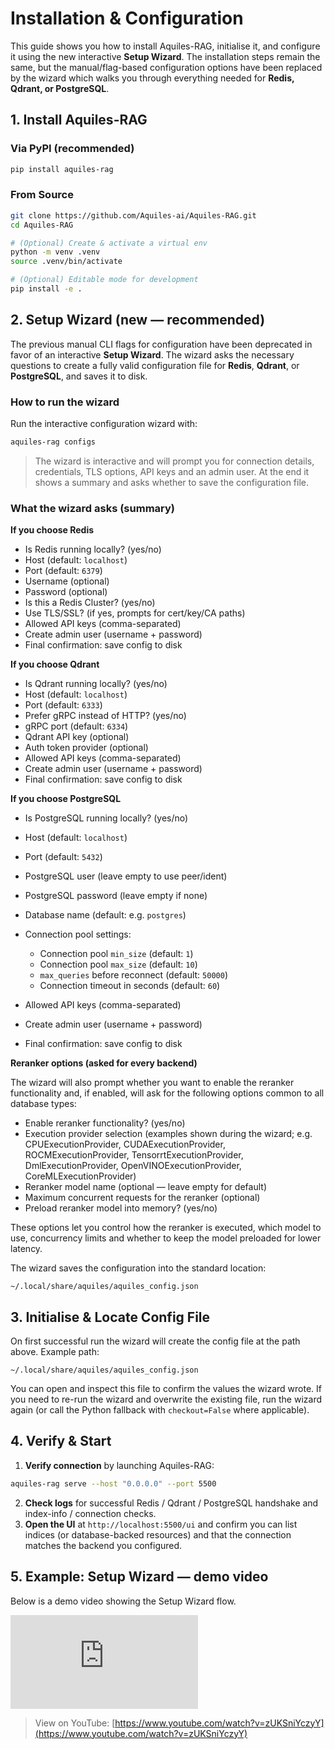 # Installation & Configuration

This guide shows you how to install Aquiles-RAG, initialise it, and configure it using the new interactive **Setup Wizard**. The installation steps remain the same, but the manual/flag-based configuration options have been replaced by the wizard which walks you through everything needed for **Redis, Qdrant, or PostgreSQL**.

## 1. Install Aquiles-RAG

### Via PyPI (recommended)

```bash
pip install aquiles-rag
```

### From Source

```bash
git clone https://github.com/Aquiles-ai/Aquiles-RAG.git
cd Aquiles-RAG

# (Optional) Create & activate a virtual env
python -m venv .venv
source .venv/bin/activate

# (Optional) Editable mode for development
pip install -e .
```

## 2. Setup Wizard (new — recommended)

The previous manual CLI flags for configuration have been deprecated in favor of an interactive **Setup Wizard**. The wizard asks the necessary questions to create a fully valid configuration file for **Redis**, **Qdrant**, or **PostgreSQL**, and saves it to disk.

### How to run the wizard

Run the interactive configuration wizard with:

```bash
aquiles-rag configs
```

> The wizard is interactive and will prompt you for connection details, credentials, TLS options, API keys and an admin user. At the end it shows a summary and asks whether to save the configuration file.

### What the wizard asks (summary)

**If you choose Redis**

* Is Redis running locally? (yes/no)
* Host (default: `localhost`)
* Port (default: `6379`)
* Username (optional)
* Password (optional)
* Is this a Redis Cluster? (yes/no)
* Use TLS/SSL? (if yes, prompts for cert/key/CA paths)
* Allowed API keys (comma-separated)
* Create admin user (username + password)
* Final confirmation: save config to disk

**If you choose Qdrant**

* Is Qdrant running locally? (yes/no)
* Host (default: `localhost`)
* Port (default: `6333`)
* Prefer gRPC instead of HTTP? (yes/no)
* gRPC port (default: `6334`)
* Qdrant API key (optional)
* Auth token provider (optional)
* Allowed API keys (comma-separated)
* Create admin user (username + password)
* Final confirmation: save config to disk

**If you choose PostgreSQL**

* Is PostgreSQL running locally? (yes/no)
* Host (default: `localhost`)
* Port (default: `5432`)
* PostgreSQL user (leave empty to use peer/ident)
* PostgreSQL password (leave empty if none)
* Database name (default: e.g. `postgres`)
* Connection pool settings:

  * Connection pool `min_size` (default: `1`)
  * Connection pool `max_size` (default: `10`)
  * `max_queries` before reconnect (default: `50000`)
  * Connection timeout in seconds (default: `60`)
* Allowed API keys (comma-separated)
* Create admin user (username + password)
* Final confirmation: save config to disk

**Reranker options (asked for every backend)**

The wizard will also prompt whether you want to enable the reranker functionality and, if enabled, will ask for the following options common to all database types:

* Enable reranker functionality? (yes/no)
* Execution provider selection (examples shown during the wizard; e.g. CPUExecutionProvider, CUDAExecutionProvider, ROCMExecutionProvider, TensorrtExecutionProvider, DmlExecutionProvider, OpenVINOExecutionProvider, CoreMLExecutionProvider)
* Reranker model name (optional — leave empty for default)
* Maximum concurrent requests for the reranker (optional)
* Preload reranker model into memory? (yes/no)

These options let you control how the reranker is executed, which model to use, concurrency limits and whether to keep the model preloaded for lower latency.

The wizard saves the configuration into the standard location:

```
~/.local/share/aquiles/aquiles_config.json
```

## 3. Initialise & Locate Config File

On first successful run the wizard will create the config file at the path above. Example path:

```
~/.local/share/aquiles/aquiles_config.json
```

You can open and inspect this file to confirm the values the wizard wrote. If you need to re-run the wizard and overwrite the existing file, run the wizard again (or call the Python fallback with `checkout=False` where applicable).

## 4. Verify & Start

1. **Verify connection** by launching Aquiles-RAG:

```bash
aquiles-rag serve --host "0.0.0.0" --port 5500
```

2. **Check logs** for successful Redis / Qdrant / PostgreSQL handshake and index-info / connection checks.
3. **Open the UI** at `http://localhost:5500/ui` and confirm you can list indices (or database-backed resources) and that the connection matches the backend you configured.

## 5. Example: Setup Wizard — demo video

Below is a demo video showing the Setup Wizard flow.

<div class="video-wrapper">
  <iframe
    src="https://www.youtube.com/embed/zUKSniYczyY?si=R04jNrrwJv_uyD6N"
    frameborder="0"
    allow="accelerometer; autoplay; clipboard-write; encrypted-media; gyroscope; picture-in-picture; web-share"
    referrerpolicy="strict-origin-when-cross-origin"
    allowfullscreen
    loading="lazy"></iframe>
</div>

> View on YouTube: [https://www.youtube.com/watch?v=zUKSniYczyY](https://www.youtube.com/watch?v=zUKSniYczyY)

